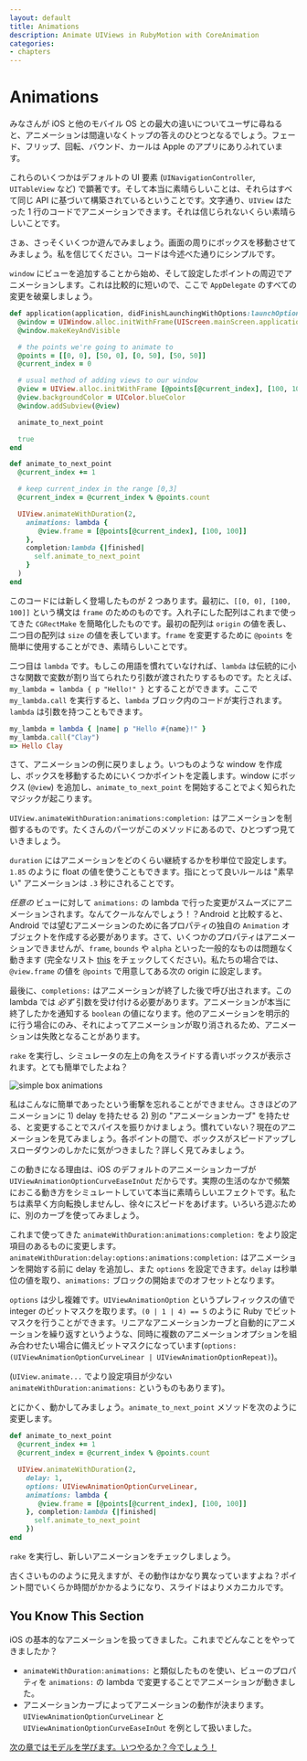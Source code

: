 ```yaml
---
layout: default
title: Animations
description: Animate UIViews in RubyMotion with CoreAnimation
categories:
- chapters
---
```


# Animations

みなさんが iOS と他のモバイル OS との最大の違いについてユーザに尋ねると、アニメーションは間違いなくトップの答えのひとつとなるでしょう。フェード、フリップ、回転、バウンド、カールは Apple のアプリにありふれています。

これらのいくつかはデフォルトの UI 要素 (`UINavigationController`, `UITableView` など) で顕著です。そして本当に素晴らしいことは、それらはすべて同じ API に基づいて構築されているということです。文字通り、`UIView` はたった 1 行のコードでアニメーションできます。それは信じられないくらい素晴らしいことです。

さぁ、さっそくいくつか遊んでみましょう。画面の周りにボックスを移動させてみましょう。私を信じてください。コードは今述べた通りにシンプルです。

`window` にビューを追加することから始め、そして設定したポイントの周辺でアニメーションします。これは比較的に短いので、ここで `AppDelegate` のすべての変更を破棄しましょう。

```ruby
def application(application, didFinishLaunchingWithOptions:launchOptions)
  @window = UIWindow.alloc.initWithFrame(UIScreen.mainScreen.applicationFrame)
  @window.makeKeyAndVisible

  # the points we're going to animate to
  @points = [[0, 0], [50, 0], [0, 50], [50, 50]]
  @current_index = 0

  # usual method of adding views to our window
  @view = UIView.alloc.initWithFrame [@points[@current_index], [100, 100]]
  @view.backgroundColor = UIColor.blueColor
  @window.addSubview(@view)

  animate_to_next_point

  true
end

def animate_to_next_point
  @current_index += 1

  # keep current_index in the range [0,3]
  @current_index = @current_index % @points.count

  UIView.animateWithDuration(2,
    animations: lambda {
       @view.frame = [@points[@current_index], [100, 100]]
    },
    completion:lambda {|finished|
      self.animate_to_next_point
    }
  )
end
```

このコードには新しく登場したものが 2 つあります。最初に、`[[0, 0], [100, 100]]` という構文は `frame` のためのものです。入れ子にした配列はこれまで使ってきた `CGRectMake` を簡略化したものです。最初の配列は `origin` の値を表し、二つ目の配列は `size` の値を表しています。`frame` を変更するために `@points` を簡単に使用することができ、素晴らしいことです。

二つ目は `lambda` です。もしこの用語を慣れていなければ、`lambda` は伝統的に小さな関数で変数が割り当てられたり引数が渡されたりするものです。たとえば、`my_lambda = lambda { p "Hello!" }` とすることができます。ここで `my_lambda.call` を実行すると、`lambda` ブロック内のコードが実行されます。`lambda` は引数を持つこともできます。

```ruby
my_lambda = lambda { |name| p "Hello #{name}!" }
my_lambda.call("Clay")
=> Hello Clay
```

さて、アニメーションの例に戻りましょう。いつものような window を作成し、ボックスを移動するためにいくつかポイントを定義します。window にボックス (`@view`) を追加し、`animate_to_next_point` を開始することでよく知られたマジックが起こります。

`UIView.animateWithDuration:animations:completion:` はアニメーションを制御するものです。たくさんのパーツがこのメソッドにあるので、ひとつずつ見ていきましょう。

`duration` にはアニメーションをどのくらい継続するかを秒単位で設定します。`1.85` のように float の値を使うこともできます。指にとって良いルールは "素早い" アニメーションは `.3` 秒にされることです。

*任意の* ビューに対して `animations:` の lambda で行った変更がスムーズにアニメーションされます。なんてクールなんでしょう！？Android と比較すると、Android では望むアニメーションのために各プロパティの独自の `Animation` オブジェクトを作成する必要があります。さて、いくつかのプロパティはアニメーションできませんが、`frame`, `bounds` や `alpha` といった一般的なものは問題なく動きます (完全なリスト [this][1] をチェックしてください)。私たちの場合では、`@view.frame` の値を `@points` で用意してある次の origin に設定します。

最後に、`completions:` はアニメーションが終了した後で呼び出されます。この lambda では *必ず* 引数を受け付ける必要があります。アニメーションが本当に終了したかを通知する `boolean` の値になります。他のアニメーションを明示的に行う場合にのみ、それによってアニメーションが取り消されるため、アニメーションは失敗となることがあります。

`rake` を実行し、シミュレータの左上の角をスライドする青いボックスが表示されます。とても簡単でしたよね？

![simple box animations](images/1.png)

私はこんなに簡単であったという衝撃を忘れることができません。さきほどのアニメーションに 1) delay を持たせる 2) 別の "アニメーションカーブ" を持たせる、と変更することでスパイスを振りかけましょう。慣れていない？現在のアニメーションを見てみましょう。各ポイントの間で、ボックスがスピードアップしスローダウンのしかたに気がつきました？詳しく見てみましょう。

この動きになる理由は、iOS のデフォルトのアニメーションカーブが `UIViewAnimationOptionCurveEaseInOut` だからです。実際の生活のなかで頻繁におこる動き方をシミュレートしていて本当に素晴らしいエフェクトです。私たちは素早く方向転換しませんし、徐々にスピードをあげます。いろいろ遊ぶために、別のカーブを使ってみましょう。

これまで使ってきた `animateWithDuration:animations:completion:` をより設定項目のあるものに変更します。`animateWithDuration:delay:options:animations:completion:` はアニメーションを開始する前に delay を追加し、また `options` を設定できます。`delay` は秒単位の値を取り、`animations:` ブロックの開始までのオフセットとなります。

`options` は少し複雑です。`UIViewAnimationOption` というプレフィックスの値で integer のビットマスクを取ります。`(0 | 1 | 4) == 5` のように Ruby でビットマスクを行うことができます。リニアなアニメーションカーブと自動的にアニメーションを繰り返すというような、同時に複数のアニメーションオプションを組み合わせたい場合に備えビットマスクになっています(`options: (UIViewAnimationOptionCurveLinear | UIViewAnimationOptionRepeat)`)。

(`UIView.animate...` でより設定項目が少ない `animateWithDuration:animations:` というものもあります)。

とにかく、動かしてみましょう。`animate_to_next_point` メソッドを次のように変更します。

```ruby
def animate_to_next_point
  @current_index += 1
  @current_index = @current_index % @points.count

  UIView.animateWithDuration(2,
    delay: 1,
    options: UIViewAnimationOptionCurveLinear,
    animations: lambda {
       @view.frame = [@points[@current_index], [100, 100]]
    }, completion:lambda {|finished|
      self.animate_to_next_point
    })
end
```

`rake` を実行し、新しいアニメーションをチェックしましょう。

古くさいもののように見えますが、その動作はかなり異なっていますよね？ポイント間でいくらか時間がかかるようになり、スライドはよりメカニカルです。

## You Know This Section

iOS の基本的なアニメーションを扱ってきました。これまでどんなことをやってきましたか？


- `animateWithDuration:animations:` と類似したものを使い、ビューのプロパティを `animations:` の lambda で変更することでアニメーションが動きました。
- アニメーションカーブによってアニメーションの動作が決まります。`UIViewAnimationOptionCurveLinear` と `UIViewAnimationOptionCurveEaseInOut` を例として扱いました。

[次の章ではモデルを学びます。いつやるか？今でしょう！](/7-models)

[1]: http://developer.apple.com/library/ios/#documentation/uikit/reference/uiview_class/uiview/uiview.html#Overview_section